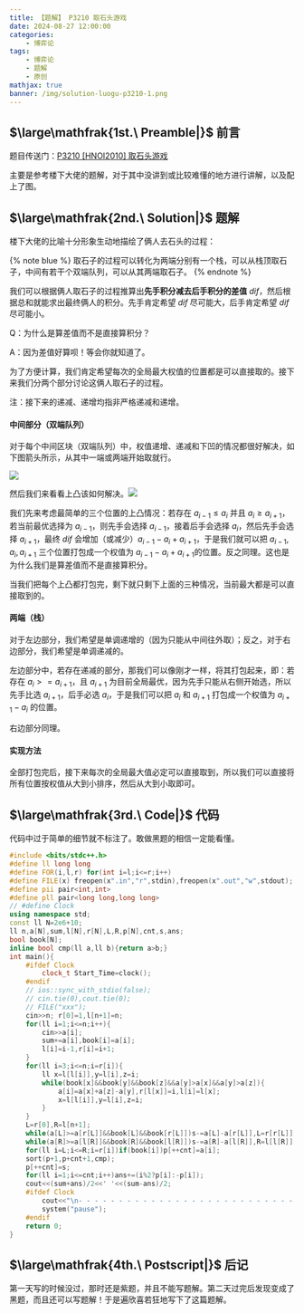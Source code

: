```yaml
---
title: 【题解】 P3210 取石头游戏
date: 2024-08-27 12:00:00
categories: 
    - 博弈论
tags: 
    - 博弈论
    - 题解
    - 原创
mathjax: true
banner: /img/solution-luogu-p3210-1.png
---
```


## $\large\mathfrak{1st.\ Preamble|}$ 前言

题目传送门：[P3210 [HNOI2010] 取石头游戏](https://www.luogu.com.cn/problem/P3210)

主要是参考楼下大佬的题解，对于其中没讲到或比较难懂的地方进行讲解，以及配上了图。

## $\large\mathfrak{2nd.\ Solution|}$ 题解

楼下大佬的比喻十分形象生动地描绘了俩人去石头的过程：

{% note blue %}
取石子的过程可以转化为两端分别有一个栈，可以从栈顶取石子，中间有若干个双端队列，可以从其两端取石子。
{% endnote %}

我们可以根据俩人取石子的过程推算出**先手积分减去后手积分的差值** $dif$，然后根据总和就能求出最终俩人的积分。先手肯定希望 $dif$ 尽可能大，后手肯定希望 $dif$ 尽可能小。

Q：为什么是算差值而不是直接算积分？

A：因为差值好算呗！等会你就知道了。

为了方便计算，我们肯定希望每次的全局最大权值的位置都是可以直接取的。接下来我们分两个部分讨论这俩人取石子的过程。

注：接下来的递减、递增均指非严格递减和递增。

#### 中间部分（双端队列）

对于每个中间区块（双端队列）中，权值递增、递减和下凹的情况都很好解决，如下图箭头所示，从其中一端或两端开始取就行。

![](/img/solution-luogu-p3210-1.png)

然后我们来看看上凸该如何解决。![](/img/solution-luogu-p3210-2.png)

我们先来考虑最简单的三个位置的上凸情况：若存在 $a_{i-1}\le a_i$ 并且 $a_i\ge a_{i+1}$，若当前最优选择为 $a_{i-1}$，则先手会选择 $a_{i-1}$，接着后手会选择 $a_i$，然后先手会选择 $a_{i+1}$，最终 $dif$ 会增加（或减少）$a_{i-1}-a_i+a_{i+1}$，于是我们就可以把 $a_{i-1}, a_i, a_{i+1}$ 三个位置打包成一个权值为 $a_{i-1}-a_i+a_{i+1}$​​ 的位置。反之同理。这也是为什么我们是算差值而不是直接算积分。

当我们把每个上凸都打包完，剩下就只剩下上面的三种情况，当前最大都是可以直接取到的。

#### 两端（栈）

对于左边部分，我们希望是单调递增的（因为只能从中间往外取）；反之，对于右边部分，我们希望是单调递减的。

左边部分中，若存在递减的部分，那我们可以像刚才一样，将其打包起来，即：若存在 $a_i>=a_{i+1}$，且 $a_{i+1}$ 为目前全局最优，因为先手只能从右侧开始选，所以先手比选 $a_{i+1}$，后手必选 $a_i$，于是我们可以把 $a_i$ 和 $a_{i+1}$ 打包成一个权值为 $a_{i+1}-a_i$  的位置。

右边部分同理。

#### 实现方法

全部打包完后，接下来每次的全局最大值必定可以直接取到，所以我们可以直接将所有位置按权值从大到小排序，然后从大到小取即可。

## $\large\mathfrak{3rd.\ Code|}$ 代码

代码中过于简单的细节就不标注了。敢做黑题的相信一定能看懂。

```cpp
#include <bits/stdc++.h>
#define ll long long
#define FOR(i,l,r) for(int i=l;i<=r;i++)
#define FILE(x) freopen(x".in","r",stdin),freopen(x".out","w",stdout);
#define pii pair<int,int>
#define pll pair<long long,long long>
// #define Clock
using namespace std;
const ll N=2e6+10;
ll n,a[N],sum,l[N],r[N],L,R,p[N],cnt,s,ans;
bool book[N];
inline bool cmp(ll a,ll b){return a>b;}
int main(){
    #ifdef Clock
        clock_t Start_Time=clock();
    #endif
    // ios::sync_with_stdio(false);
    // cin.tie(0),cout.tie(0);
    // FILE("xxx");
    cin>>n; r[0]=1,l[n+1]=n;
    for(ll i=1;i<=n;i++){
        cin>>a[i];
        sum+=a[i],book[i]=a[i];
        l[i]=i-1,r[i]=i+1;
    }
    for(ll i=3;i<=n;i=r[i]){
        ll x=l[l[i]],y=l[i],z=i;
        while(book[x]&&book[y]&&book[z]&&a[y]>a[x]&&a[y]>a[z]){
            a[i]=a[x]+a[z]-a[y],r[l[x]]=i,l[i]=l[x];
            x=l[l[i]],y=l[i],z=i;
        }
    }
    L=r[0],R=l[n+1];
    while(a[L]>=a[r[L]]&&book[L]&&book[r[L]])s-=a[L]-a[r[L]],L=r[r[L]];
    while(a[R]>=a[l[R]]&&book[R]&&book[l[R]])s-=a[R]-a[l[R]],R=l[l[R]];
    for(ll i=L;i<=R;i=r[i])if(book[i])p[++cnt]=a[i];
    sort(p+1,p+cnt+1,cmp);
    p[++cnt]=s;
    for(ll i=1;i<=cnt;i++)ans+=(i%2?p[i]:-p[i]);
    cout<<(sum+ans)/2<<' '<<(sum-ans)/2;
    #ifdef Clock
        cout<<"\n- - - - - - - - - - - - - - - - - - - - - - - - - - - - - -\nRuntime: "<<clock()-Start_Time<<" ms\n";
        system("pause");
    #endif
    return 0;
}
```

## $\large\mathfrak{4th.\ Postscript|}$ 后记

第一天写的时候没过，那时还是紫题，并且不能写题解。第二天过完后发现变成了黑题，而且还可以写题解！于是遍欣喜若狂地写下了这篇题解。